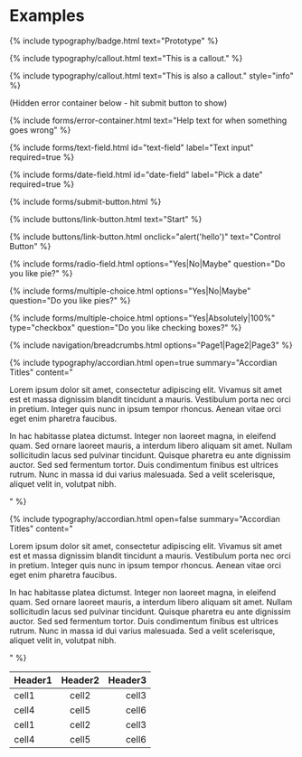 ---
---

# Examples

{% include typography/badge.html text="Prototype" %}

{% include typography/callout.html text="This is a callout." %}

{% include typography/callout.html text="This is also a callout." style="info" %}

<form id="form" data-parsley-validate="" data-parsley-error-class="invalid">

(Hidden error container below - hit submit button to show)

{% include forms/error-container.html text="Help text for when something goes wrong" %}

{% include forms/text-field.html id="text-field" label="Text input" required=true %}

{% include forms/date-field.html id="date-field" label="Pick a date" required=true %}

{% include forms/submit-button.html %}

</form>

{% include buttons/link-button.html text="Start" %}

{% include buttons/link-button.html onclick="alert('hello')" text="Control Button" %}

{% include forms/radio-field.html options="Yes|No|Maybe" question="Do you like pie?" %}

{% include forms/multiple-choice.html options="Yes|No|Maybe" question="Do you like pies?" %}

{% include forms/multiple-choice.html options="Yes|Absolutely|100%" type="checkbox" question="Do you like checking boxes?" %}

{% include navigation/breadcrumbs.html options="Page1|Page2|Page3" %}

{% include typography/accordian.html open=true summary="Accordian Titles" content="<p>Lorem ipsum dolor sit amet, consectetur adipiscing elit. Vivamus sit amet est et massa dignissim blandit tincidunt a mauris. Vestibulum porta nec orci in pretium. Integer quis nunc in ipsum tempor rhoncus. Aenean vitae orci eget enim pharetra faucibus.</p><p>In hac habitasse platea dictumst. Integer non laoreet magna, in eleifend quam. Sed ornare laoreet mauris, a interdum libero aliquam sit amet. Nullam sollicitudin lacus sed pulvinar tincidunt. Quisque pharetra eu ante dignissim auctor. Sed sed fermentum tortor. Duis condimentum finibus est ultrices rutrum. Nunc in massa id dui varius malesuada. Sed a velit scelerisque, aliquet velit in, volutpat nibh.</p>" %}

{% include typography/accordian.html open=false summary="Accordian Titles" content="<p>Lorem ipsum dolor sit amet, consectetur adipiscing elit. Vivamus sit amet est et massa dignissim blandit tincidunt a mauris. Vestibulum porta nec orci in pretium. Integer quis nunc in ipsum tempor rhoncus. Aenean vitae orci eget enim pharetra faucibus.</p><p>In hac habitasse platea dictumst. Integer non laoreet magna, in eleifend quam. Sed ornare laoreet mauris, a interdum libero aliquam sit amet. Nullam sollicitudin lacus sed pulvinar tincidunt. Quisque pharetra eu ante dignissim auctor. Sed sed fermentum tortor. Duis condimentum finibus est ultrices rutrum. Nunc in massa id dui varius malesuada. Sed a velit scelerisque, aliquet velit in, volutpat nibh.</p>" %}

| Header1 | Header2 | Header3 |
|:--------|:-------:|--------:|
| cell1   | cell2   | cell3   |
| cell4   | cell5   | cell6   |
| cell1   | cell2   | cell3   |
| cell4   | cell5   | cell6   |
